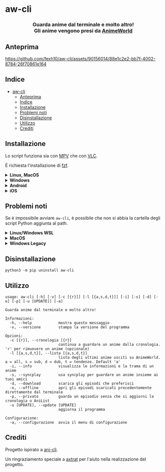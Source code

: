 # aw-cli
<h3 align="center">

Guarda anime dal terminale e molto altro!<br /> Gli anime vengono presi da <a href="https://www.animeworld.tv/">AnimeWorld</a>

</h3>

## Anteprima
https://github.com/fexh10/aw-cli/assets/90156014/88e1c2e2-bb7f-4002-8784-26f70861e164

## Indice

- [aw-cli](#aw-cli)
  - [Anteprima](#anteprima)
  - [Indice](#indice)
  - [Installazione](#installazione)
  - [Problemi noti](#problemi-noti)
  - [Disinstallazione](#disinstallazione)
  - [Utilizzo](#utilizzo)
  - [Crediti](#crediti)


## Installazione

Lo script funziona sia con [MPV](https://mpv.io/installation/) che con [VLC](https://www.videolan.org/vlc/index.it.html). <br /> 

È richiesta l'installazione di [fzf](https://github.com/junegunn/fzf?tab=readme-ov-file#installation).<br /> 

<details><summary><b>Linux, MacOS</b></summary>
È possibile installare aw-cli da pip:

```
python3 -m pip install aw-cli
```
</details>

<details><summary><b>Windows</b></summary>
Attualmente, Windows presenta due versioni: la più recente, progettata per funzionare su WSL (Windows Subsystem for Linux), e una versione Legacy compatibile con PowerShell. La versione Legacy non riceverà ulteriori aggiornamenti, mentre l'altra sarà mantenuta costantemente. 

<br>

<details><summary><b>Ultima Versione</b></summary>
L'ultima versione per Windows richiede installare <a href="https://learn.microsoft.com/it-it/windows/wsl/install">WSL</a>:

```
wsl --install
```
Per installare MPV su WSL, basta eseguire:
```
sudo apt install mpv
``` 

Per VLC:
```
sudo apt install vlc
```

Il programma dovrà essere installato e avviato da WSL:

```
python3 -m pip install aw-cli
```
</details>
<details><summary><b>Versione Legacy</b></summary>
Per installare la versione Legacy, è necessario avere <a href="https://www.git-scm.com/download/win">git</a>.


```
python3 -m pip install git+https://github.com/fexh10/aw-cli.git@winLegacy
```

</details>
</details>

<details><summary><b>Android</b></summary>
Android richiede l'installazione di <a href="https://github.com/termux/termux-app/releases/tag/v0.118.0">termux</a>. <br>

```
pkg update && pkg upgrade
pkg install python python-pip libxml2 libxslt pkg-config
python3 -m pip install aw-cli
```
</details>

<details><summary><b>iOS</b></summary>
La versione per iOS richiede <a href="https://apps.apple.com/it/app/ish-shell/id1436902243">iSH</a> e <a href="https://apps.apple.com/it/app/vlc-media-player/id650377962">VLC</a>. 

```
apk update
apk upgrade
apk add python3 python3-dev py3-pip gcc musl-dev git
python3 -m pip install git+https://github.com/fexh10/aw-cli.git@iosCompatibility
```
Nota che la velocità di download e caricamento molto bassa è un problema di iSH e non di aw-cli. 
</details>

## Problemi noti
Se è impossibile avviare `aw-cli`, è possibile che non si abbia la cartella degli script Python aggiunta al path. <br /> 

<details> <summary><b>Linux/Windows WSL</b></summary>
Aggiungere la seguente linea al file di profilo (.bashrc, .zshrc, o altro):

```
export PATH=$PATH:$HOME/.local/bin
```
Riavviare il terminale o eseguire `source ~/.bashrc`.

</details>

<details> <summary><b>MacOS</b></summary>
Aggiungere la seguente linea al file di profilo (.bashrc, .zshrc, o altro):

```
export PATH=$PATH:$HOME/Library/Python/3.x/bin
```
Sostituire `3.x` con la propria versione di Python. <br>
Riavviare il terminale o eseguire `source ~/.bashrc`. 
</details>

<details> <summary><b>Windows Legacy</b></summary>
Inserire da linea di comando:

```
setx PATH "%PATH%;%APPDATA%\Local\Programs\Python\Python3x\Scripts
```
Sostituire `3.x` con la propria versione di Python. <br/>
Se necessario, riavviare il sistema. 
</details>

## Disinstallazione 

```
python3 -m pip uninstall aw-cli
```

## Utilizzo
```
usage: aw-cli [-h] [-v] [-c [{r}]] [-l [{a,s,d,t}]] [-i] [-s] [-d] [-o] [-p] [-u [UPDATE]] [-a]

Guarda anime dal terminale e molto altro!

Informazioni:
  -h, --help            mostra questo messaggio
  -v, --versione        stampa la versione del programma

Opzioni:
  -c [{r}], --cronologia [{r}]
                        continua a guardare un anime dalla cronologia. 'r' per rimuovere un anime (opzionale)
  -l [{a,s,d,t}], --lista [{a,s,d,t}]
                        lista degli ultimi anime usciti su AnimeWorld. a = all, s = sub, d = dub, t = tendenze. Default 'a'
  -i, --info            visualizza le informazioni e la trama di un anime
  -s, --syncplay        usa syncplay per guardare un anime insieme ai tuoi amici
  -d, --download        scarica gli episodi che preferisci
  -o, --offline         apri gli episodi scaricati precedentemente direttamente dal terminale
  -p, --privato         guarda un episodio senza che si aggiorni la cronologia o AniList
  -u [UPDATE], --update [UPDATE]
                        aggiorna il programma

Configurazione:
  -a, --configurazione  avvia il menu di configurazione                                                    
```

## Crediti
Progetto ispirato a <a href="https://github.com/pystardust/ani-cli">ani-cli</a>.

Un ringraziamento speciale a <a href="https://github.com/axtrat">axtrat</a> per l'aiuto nella realizzazione del progetto.
